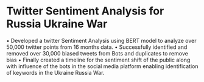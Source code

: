 # Twitter Sentiment Analysis for Russia Ukraine War


• Developed a twitter Sentiment Analysis using BERT model to analyze over 50,000 twitter points from 16 months data.
• Successfully identified and removed over 30,000 biased tweets from Bots and duplicates to remove bias
• Finally created a timeline for the sentiment shift of the public along with influence of the bots in the social media platform enabling identification of keywords in the Ukraine Russia War.
